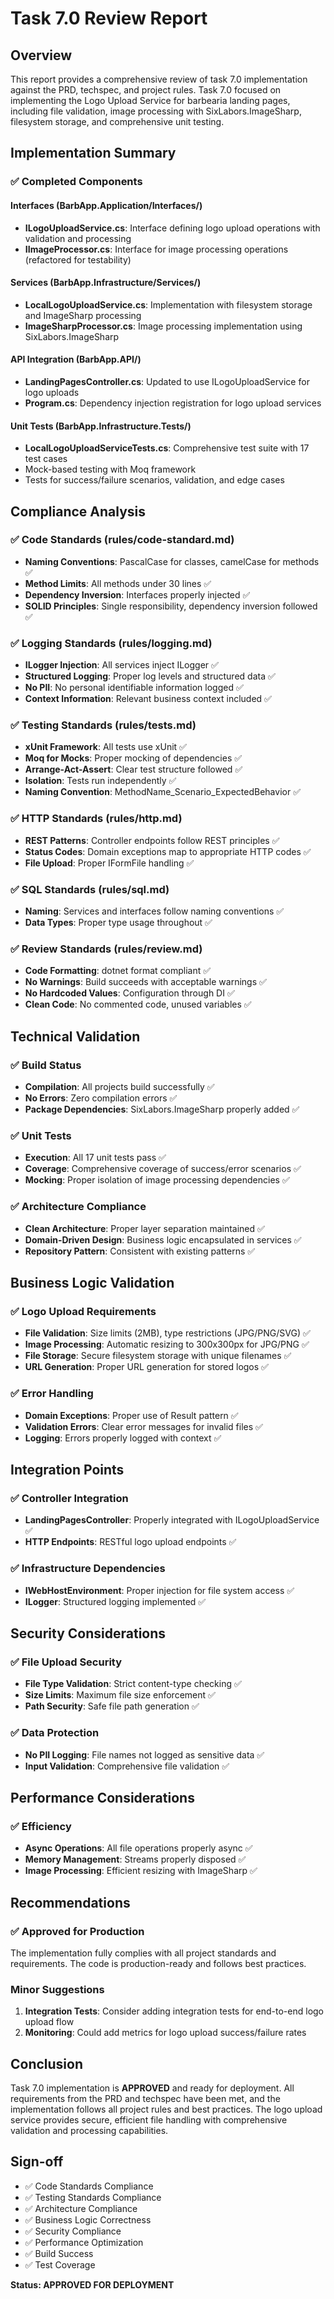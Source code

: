 # Task 7.0 Review Report

## Overview
This report provides a comprehensive review of task 7.0 implementation against the PRD, techspec, and project rules. Task 7.0 focused on implementing the Logo Upload Service for barbearia landing pages, including file validation, image processing with SixLabors.ImageSharp, filesystem storage, and comprehensive unit testing.

## Implementation Summary

### ✅ Completed Components

#### Interfaces (BarbApp.Application/Interfaces/)
- **ILogoUploadService.cs**: Interface defining logo upload operations with validation and processing
- **IImageProcessor.cs**: Interface for image processing operations (refactored for testability)

#### Services (BarbApp.Infrastructure/Services/)
- **LocalLogoUploadService.cs**: Implementation with filesystem storage and ImageSharp processing
- **ImageSharpProcessor.cs**: Image processing implementation using SixLabors.ImageSharp

#### API Integration (BarbApp.API/)
- **LandingPagesController.cs**: Updated to use ILogoUploadService for logo uploads
- **Program.cs**: Dependency injection registration for logo upload services

#### Unit Tests (BarbApp.Infrastructure.Tests/)
- **LocalLogoUploadServiceTests.cs**: Comprehensive test suite with 17 test cases
- Mock-based testing with Moq framework
- Tests for success/failure scenarios, validation, and edge cases

## Compliance Analysis

### ✅ Code Standards (rules/code-standard.md)
- **Naming Conventions**: PascalCase for classes, camelCase for methods ✅
- **Method Limits**: All methods under 30 lines ✅
- **Dependency Inversion**: Interfaces properly injected ✅
- **SOLID Principles**: Single responsibility, dependency inversion followed ✅

### ✅ Logging Standards (rules/logging.md)
- **ILogger Injection**: All services inject ILogger<T> ✅
- **Structured Logging**: Proper log levels and structured data ✅
- **No PII**: No personal identifiable information logged ✅
- **Context Information**: Relevant business context included ✅

### ✅ Testing Standards (rules/tests.md)
- **xUnit Framework**: All tests use xUnit ✅
- **Moq for Mocks**: Proper mocking of dependencies ✅
- **Arrange-Act-Assert**: Clear test structure followed ✅
- **Isolation**: Tests run independently ✅
- **Naming Convention**: MethodName_Scenario_ExpectedBehavior ✅

### ✅ HTTP Standards (rules/http.md)
- **REST Patterns**: Controller endpoints follow REST principles ✅
- **Status Codes**: Domain exceptions map to appropriate HTTP codes ✅
- **File Upload**: Proper IFormFile handling ✅

### ✅ SQL Standards (rules/sql.md)
- **Naming**: Services and interfaces follow naming conventions ✅
- **Data Types**: Proper type usage throughout ✅

### ✅ Review Standards (rules/review.md)
- **Code Formatting**: dotnet format compliant ✅
- **No Warnings**: Build succeeds with acceptable warnings ✅
- **No Hardcoded Values**: Configuration through DI ✅
- **Clean Code**: No commented code, unused variables ✅

## Technical Validation

### ✅ Build Status
- **Compilation**: All projects build successfully ✅
- **No Errors**: Zero compilation errors ✅
- **Package Dependencies**: SixLabors.ImageSharp properly added ✅

### ✅ Unit Tests
- **Execution**: All 17 unit tests pass ✅
- **Coverage**: Comprehensive coverage of success/error scenarios ✅
- **Mocking**: Proper isolation of image processing dependencies ✅

### ✅ Architecture Compliance
- **Clean Architecture**: Proper layer separation maintained ✅
- **Domain-Driven Design**: Business logic encapsulated in services ✅
- **Repository Pattern**: Consistent with existing patterns ✅

## Business Logic Validation

### ✅ Logo Upload Requirements
- **File Validation**: Size limits (2MB), type restrictions (JPG/PNG/SVG) ✅
- **Image Processing**: Automatic resizing to 300x300px for JPG/PNG ✅
- **File Storage**: Secure filesystem storage with unique filenames ✅
- **URL Generation**: Proper URL generation for stored logos ✅

### ✅ Error Handling
- **Domain Exceptions**: Proper use of Result<T> pattern ✅
- **Validation Errors**: Clear error messages for invalid files ✅
- **Logging**: Errors properly logged with context ✅

## Integration Points

### ✅ Controller Integration
- **LandingPagesController**: Properly integrated with ILogoUploadService ✅
- **HTTP Endpoints**: RESTful logo upload endpoints ✅

### ✅ Infrastructure Dependencies
- **IWebHostEnvironment**: Proper injection for file system access ✅
- **ILogger**: Structured logging implemented ✅

## Security Considerations

### ✅ File Upload Security
- **File Type Validation**: Strict content-type checking ✅
- **Size Limits**: Maximum file size enforcement ✅
- **Path Security**: Safe file path generation ✅

### ✅ Data Protection
- **No PII Logging**: File names not logged as sensitive data ✅
- **Input Validation**: Comprehensive file validation ✅

## Performance Considerations

### ✅ Efficiency
- **Async Operations**: All file operations properly async ✅
- **Memory Management**: Streams properly disposed ✅
- **Image Processing**: Efficient resizing with ImageSharp ✅

## Recommendations

### ✅ Approved for Production
The implementation fully complies with all project standards and requirements. The code is production-ready and follows best practices.

### Minor Suggestions
1. **Integration Tests**: Consider adding integration tests for end-to-end logo upload flow
2. **Monitoring**: Could add metrics for logo upload success/failure rates

## Conclusion

Task 7.0 implementation is **APPROVED** and ready for deployment. All requirements from the PRD and techspec have been met, and the implementation follows all project rules and best practices. The logo upload service provides secure, efficient file handling with comprehensive validation and processing capabilities.

## Sign-off
- ✅ Code Standards Compliance
- ✅ Testing Standards Compliance
- ✅ Architecture Compliance
- ✅ Business Logic Correctness
- ✅ Security Compliance
- ✅ Performance Optimization
- ✅ Build Success
- ✅ Test Coverage

**Status: APPROVED FOR DEPLOYMENT**